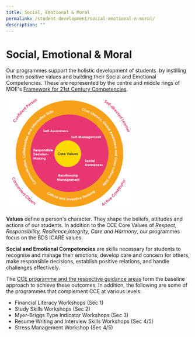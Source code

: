 ```yaml
---
title: Social, Emotional & Moral
permalink: /student-development/social-emotional-n-moral/
description: ""
---
```

Social, Emotional & Moral
=========================


Our programmes support the holistic development of students  by instilling in them positive values and building their Social and Emotional Competencies. These are represented by the centre and middle rings of MOE's [Framework for 21st Century Competencies](https://www.moe.gov.sg/education-in-sg/21st-century-competencies).

<img src="/images/21CC%20Framework.png"  
style="width:70%">

**Values** define a person's character. They shape the beliefs, attitudes and actions of our students. In addition to the CCE Core Values of *Respect, Responsibility, Resilience,Integrity, Care and Harmony*, our programmes focus on the BDS ICARE values.

**Social and Emotional Competencies** are skills necessary for students to recognise and manage their emotions, develop care and concern for others, make responsible decisions, establish positive relations, and handle challenges effectively.


The [CCE programme and the respective guidance areas](/student-development/character-and-citizenship-education) form the baseline approach to achieve these outcomes. In addition, the following are some of the programmes that complement CCE at various levels:

* Financial Literacy Workshops (Sec 1)
* Study Skills Workshops (Sec 2)
* Myer-Briggs Type Indicator Workshops (Sec 3)
* Resume Writing and Interview Skills Workshops (Sec 4/5)
* Stress Management Workshop (Sec 4/5)
